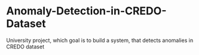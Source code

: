 # Anomaly-Detection-in-CREDO-Dataset
University project, which goal is to build a system, that detects anomalies in CREDO dataset
